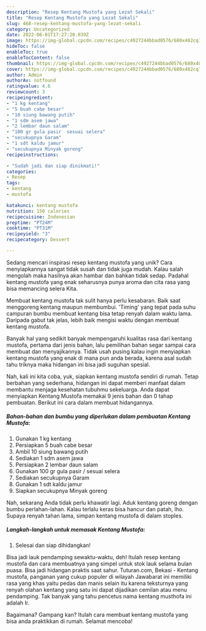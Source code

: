 ```yaml
---
description: "Resep Kentang Mustofa yang Lezat Sekali"
title: "Resep Kentang Mustofa yang Lezat Sekali"
slug: 468-resep-kentang-mustofa-yang-lezat-sekali
category: Uncategorized
date: 2022-06-01T17:27:20.039Z
image: https://img-global.cpcdn.com/recipes/c4927244bbad0576/680x482cq70/kentang-mustofa-foto-resep-utama.jpg
hideToc: false
enableToc: true
enableTocContent: false
thumbnail: https://img-global.cpcdn.com/recipes/c4927244bbad0576/680x482cq70/kentang-mustofa-foto-resep-utama.jpg
cover: https://img-global.cpcdn.com/recipes/c4927244bbad0576/680x482cq70/kentang-mustofa-foto-resep-utama.jpg
author: Admin
authorAv: notfound
ratingvalue: 4.6
reviewcount: 3
recipeingredient:
- "1 kg kentang"
- "5 buah cabe besar"
- "10 siung bawang putih"
- "1 sdm asem jawa"
- "2 lembar daun salam"
- "100 gr gula pasir  sesuai selera"
- "secukupnya Garam"
- "1 sdt kaldu jamur"
- "secukupnya Minyak goreng"
recipeinstructions:

- "Sudah jadi dan siap dinikmati!"
categories:
- Resep
tags:
- kentang
- mustofa

katakunci: kentang mustofa 
nutrition: 150 calories
recipecuisine: Indonesian
preptime: "PT24M"
cooktime: "PT31M"
recipeyield: "3"
recipecategory: Dessert

---
```





Sedang mencari inspirasi resep kentang mustofa yang unik? Cara menyiapkannya sangat tidak susah dan tidak juga mudah. Kalau salah mengolah maka hasilnya akan hambar dan bahkan tidak sedap. Padahal kentang mustofa yang enak seharusnya punya aroma dan cita rasa yang bisa memancing selera Kita.





Membuat kentang mustofa tak sulit hanya perlu kesabaran. Baik saat menggoreng kentang maupun membumbui. &#39;Timing&#39; yang tepat pada suhu campuran bumbu membuat kentang bisa tetap renyah dalam waktu lama. Daripada gabut tak jelas, lebih baik mengisi waktu dengan membuat kentang mustofa.

Banyak hal yang sedikit banyak mempengaruhi kualitas rasa dari kentang mustofa, pertama dari jenis bahan, lalu pemilihan bahan segar sampai cara membuat dan menyajikannya. Tidak usah pusing kalau ingin menyiapkan kentang mustofa yang enak di mana pun anda berada, karena asal sudah tahu triknya maka hidangan ini bisa jadi suguhan spesial.






Nah, kali ini kita coba, yuk, siapkan kentang mustofa sendiri di rumah. Tetap berbahan yang sederhana, hidangan ini dapat memberi manfaat dalam membantu menjaga kesehatan tubuhmu sekeluarga. Anda dapat menyiapkan Kentang Mustofa memakai 9 jenis bahan dan 0 tahap pembuatan. Berikut ini cara dalam membuat hidangannya.

<!--inarticleads1-->

##### Bahan-bahan dan bumbu yang diperlukan dalam pembuatan Kentang Mustofa:

1. Gunakan 1 kg kentang
1. Persiapkan 5 buah cabe besar
1. Ambil 10 siung bawang putih
1. Sediakan 1 sdm asem jawa
1. Persiapkan 2 lembar daun salam
1. Gunakan 100 gr gula pasir / sesuai selera
1. Sediakan secukupnya Garam
1. Gunakan 1 sdt kaldu jamur
1. Siapkan secukupnya Minyak goreng


Nah, sekarang Anda tidak perlu khawatir lagi. Aduk kentang goreng dengan bumbu perlahan-lahan. Kalau terlalu keras bisa hancur dan patah, lho. Supaya renyah tahan lama, simpan kentang mustofa di dalam stoples. 

<!--inarticleads2-->

##### Langkah-langkah untuk memasak Kentang Mustofa:


1. Selesai dan siap dihidangkan!

Bisa jadi lauk pendamping sewaktu-waktu, deh! Itulah resep kentang mustofa dan cara membuatnya yang simpel untuk stok lauk selama bulan puasa. Bisa jadi hidangan praktis saat sahur. Tuturan.com, Bekasi - Kentang mustofa, panganan yang cukup populer di wilayah Jawabarat ini memiliki rasa yang khas yaitu pedas dan manis selain itu karena teksturnya yang renyah olahan kentang yang satu ini dapat dijadikan cemilan atau menu pendamping. Tak banyak yang tahu pencetus nama kentang musthofa ini adalah Ir. 

Bagaimana? Gampang kan? Itulah cara membuat kentang mustofa yang bisa anda praktikkan di rumah. Selamat mencoba!
